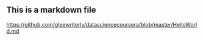 ## This is a markdown file
https://github.com/gleewriterly/datasciencecoursera/blob/master/HelloWorld.md
